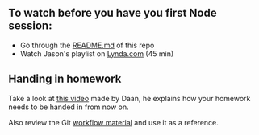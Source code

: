 ## To watch before you have you first Node session:

- Go through the [README.md](https://github.com/HackYourFuture/Node.js) of this repo
- Watch Jason's playlist on [Lynda.com](https://www.lynda.com/SharedPlaylist/a850f6b7bddf437f8b98679f5f9d9cc3) (45 min)

## Handing in homework
Take a look at [this video](https://www.youtube.com/watch?v=-o0yomUVVpU&index=2&list=PLVYDhqbgYpYUGxRdtQdYVE5Q8h3bt6SIA) made by Daan, he explains how your homework needs to be handed in from now on.

Also review the Git [workflow material](https://github.com/HackYourFuture/Git/blob/master/Lecture-3.md) and use it as a reference.
